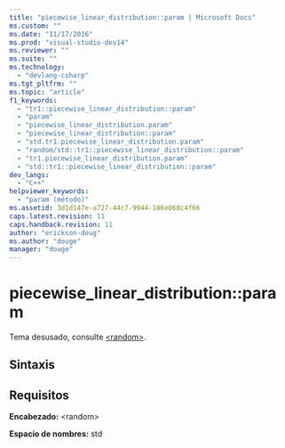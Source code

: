 ```yaml
---
title: "piecewise_linear_distribution::param | Microsoft Docs"
ms.custom: ""
ms.date: "11/17/2016"
ms.prod: "visual-studio-dev14"
ms.reviewer: ""
ms.suite: ""
ms.technology: 
  - "devlang-csharp"
ms.tgt_pltfrm: ""
ms.topic: "article"
f1_keywords: 
  - "tr1::piecewise_linear_distribution::param"
  - "param"
  - "piecewise_linear_distribution.param"
  - "piecewise_linear_distribution::param"
  - "std.tr1.piecewise_linear_distribution.param"
  - "random/std::tr1::piecewise_linear_distribution::param"
  - "tr1.piecewise_linear_distribution.param"
  - "std::tr1::piecewise_linear_distribution::param"
dev_langs: 
  - "C++"
helpviewer_keywords: 
  - "param (método)"
ms.assetid: 3d1d147e-a727-44c7-9944-186e068c4f66
caps.latest.revision: 11
caps.handback.revision: 11
author: "erickson-doug"
ms.author: "douge"
manager: "douge"
---
```

# piecewise_linear_distribution::param
Tema desusado, consulte [\<random\>](../Topic/%3Crandom%3E.md).  
  
## Sintaxis  
  
## Requisitos  
 **Encabezado:** \<random\>  
  
 **Espacio de nombres:** std